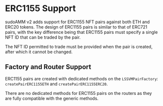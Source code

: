 # ERC1155 Support

sudoAMM v2 adds support for ERC1155 NFT pairs against both ETH and ERC20 tokens. The design of ERC1155 pairs is similar to that of ERC721 pairs, with the key difference being that ERC1155 pairs must specify a single NFT ID that can be traded by the pair.

The NFT ID permitted to trade must be provided when the pair is created, after which it cannot be changed.

## Factory and Router Support

ERC1155 pairs are created with dedicated methods on the `LSSVMPairFactory`: `createPairERC1155ETH` and `createPairERC1155ERC20`.

There are no dedicated methods for ERC1155 pairs on the routers as they are fully compatible with the generic methods.